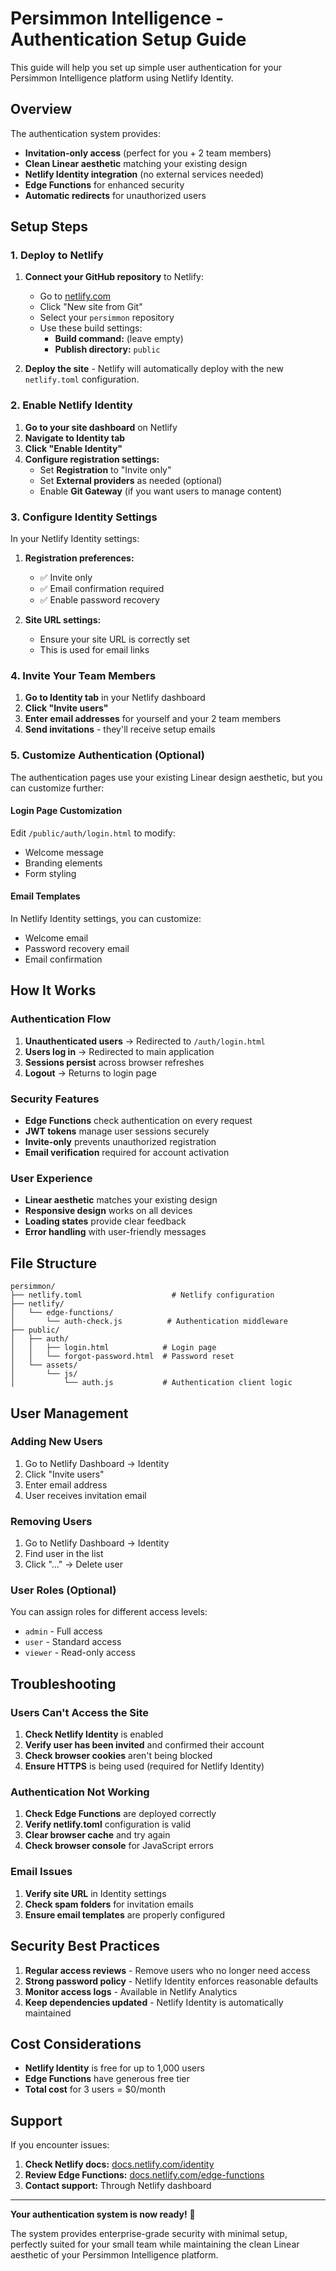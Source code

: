 # Persimmon Intelligence - Authentication Setup Guide

This guide will help you set up simple user authentication for your Persimmon Intelligence platform using Netlify Identity.

## Overview

The authentication system provides:
- **Invitation-only access** (perfect for you + 2 team members)
- **Clean Linear aesthetic** matching your existing design
- **Netlify Identity integration** (no external services needed)
- **Edge Functions** for enhanced security
- **Automatic redirects** for unauthorized users

## Setup Steps

### 1. Deploy to Netlify

1. **Connect your GitHub repository** to Netlify:
   - Go to [netlify.com](https://netlify.com)
   - Click "New site from Git"
   - Select your `persimmon` repository
   - Use these build settings:
     - **Build command:** (leave empty)
     - **Publish directory:** `public`

2. **Deploy the site** - Netlify will automatically deploy with the new `netlify.toml` configuration.

### 2. Enable Netlify Identity

1. **Go to your site dashboard** on Netlify
2. **Navigate to Identity tab**
3. **Click "Enable Identity"**
4. **Configure registration settings:**
   - Set **Registration** to "Invite only"
   - Set **External providers** as needed (optional)
   - Enable **Git Gateway** (if you want users to manage content)

### 3. Configure Identity Settings

In your Netlify Identity settings:

1. **Registration preferences:**
   - ✅ Invite only
   - ✅ Email confirmation required
   - ✅ Enable password recovery

2. **Site URL settings:**
   - Ensure your site URL is correctly set
   - This is used for email links

### 4. Invite Your Team Members

1. **Go to Identity tab** in your Netlify dashboard
2. **Click "Invite users"**
3. **Enter email addresses** for yourself and your 2 team members
4. **Send invitations** - they'll receive setup emails

### 5. Customize Authentication (Optional)

The authentication pages use your existing Linear design aesthetic, but you can customize further:

#### Login Page Customization
Edit `/public/auth/login.html` to modify:
- Welcome message
- Branding elements
- Form styling

#### Email Templates
In Netlify Identity settings, you can customize:
- Welcome email
- Password recovery email
- Email confirmation

## How It Works

### Authentication Flow
1. **Unauthenticated users** → Redirected to `/auth/login.html`
2. **Users log in** → Redirected to main application
3. **Sessions persist** across browser refreshes
4. **Logout** → Returns to login page

### Security Features
- **Edge Functions** check authentication on every request
- **JWT tokens** manage user sessions securely  
- **Invite-only** prevents unauthorized registration
- **Email verification** required for account activation

### User Experience
- **Linear aesthetic** matches your existing design
- **Responsive design** works on all devices
- **Loading states** provide clear feedback
- **Error handling** with user-friendly messages

## File Structure

```
persimmon/
├── netlify.toml                    # Netlify configuration
├── netlify/
│   └── edge-functions/
│       └── auth-check.js          # Authentication middleware
├── public/
│   ├── auth/
│   │   ├── login.html            # Login page
│   │   └── forgot-password.html  # Password reset
│   └── assets/
│       └── js/
│           └── auth.js           # Authentication client logic
```

## User Management

### Adding New Users
1. Go to Netlify Dashboard → Identity
2. Click "Invite users"
3. Enter email address
4. User receives invitation email

### Removing Users
1. Go to Netlify Dashboard → Identity  
2. Find user in the list
3. Click "..." → Delete user

### User Roles (Optional)
You can assign roles for different access levels:
- `admin` - Full access
- `user` - Standard access
- `viewer` - Read-only access

## Troubleshooting

### Users Can't Access the Site
1. **Check Netlify Identity** is enabled
2. **Verify user has been invited** and confirmed their account
3. **Check browser cookies** aren't being blocked
4. **Ensure HTTPS** is being used (required for Netlify Identity)

### Authentication Not Working
1. **Check Edge Functions** are deployed correctly
2. **Verify netlify.toml** configuration is valid
3. **Clear browser cache** and try again
4. **Check browser console** for JavaScript errors

### Email Issues
1. **Verify site URL** in Identity settings
2. **Check spam folders** for invitation emails
3. **Ensure email templates** are properly configured

## Security Best Practices

1. **Regular access reviews** - Remove users who no longer need access
2. **Strong password policy** - Netlify Identity enforces reasonable defaults
3. **Monitor access logs** - Available in Netlify Analytics
4. **Keep dependencies updated** - Netlify Identity is automatically maintained

## Cost Considerations

- **Netlify Identity** is free for up to 1,000 users
- **Edge Functions** have generous free tier
- **Total cost** for 3 users = $0/month

## Support

If you encounter issues:
1. **Check Netlify docs:** [docs.netlify.com/identity](https://docs.netlify.com/identity)
2. **Review Edge Functions:** [docs.netlify.com/edge-functions](https://docs.netlify.com/edge-functions)
3. **Contact support:** Through Netlify dashboard

---

**Your authentication system is now ready!** 🔐

The system provides enterprise-grade security with minimal setup, perfectly suited for your small team while maintaining the clean Linear aesthetic of your Persimmon Intelligence platform.
